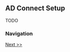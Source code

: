 ## AD Connect Setup

TODO



### Navigation
[Next >>](/StepbyStep/6%20-%20Entra%20ID%20Private%20Access.md)